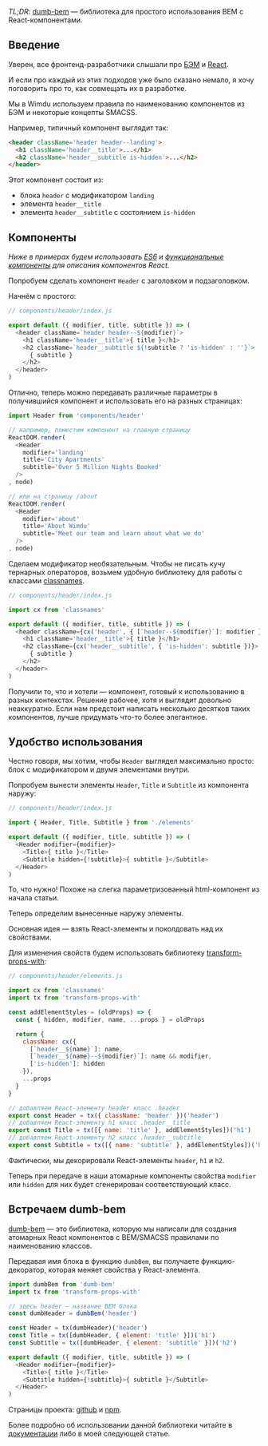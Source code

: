 *TL;DR*: [dumb-bem][1] — библиотека для простого использования BEM с React-компонентами.

## Введение

Уверен, все фронтенд-разработчики слышали про [БЭМ][2] и [React][3].

И если про каждый из этих подходов уже было сказано немало, я хочу поговорить про то, как совмещать их в разработке.

Мы в Wimdu используем правила по наименованию компонентов из БЭМ и некоторые концепты SMACSS.

Например, типичный компонент выглядит так:
```html
<header className='header header--landing'>
  <h1 className='header__title'>...</h1>
  <h2 className='header__subtitle is-hidden'>...</h2>
</header>
```

Этот компонент состоит из:

*   блока `header` с модификатором `landing`
*   элемента `header__title`
*   элемента `header__subtitle` с состоянием `is-hidden`

## Компоненты

*Ниже в примерах будем использовать [ES6][4] и [функциональные компоненты][5] для описания компонентов React.*

Попробуем сделать компонент `Header` с заголовком и подзаголовком.

Начнём с простого:

```js
// components/header/index.js

export default ({ modifier, title, subtitle }) => (
  <header className=`header header--${modifier}`>
    <h1 className='header__title'>{ title }</h1>
    <h2 className=`header__subtitle ${!subtitle ? 'is-hidden' : ''}`>
      { subtitle }
    </h2>
  </header>
)
```

Отлично, теперь можно передавать различные параметры в получившийся компонент и использовать его на разных страницах:

```js
import Header from 'components/header'

// например, поместим компонент на главную страницу
ReactDOM.render(
  <Header
    modifier='landing'
    title='City Apartments'
    subtitle='Over 5 Million Nights Booked'
  />
, node)

// или на страницу /about
ReactDOM.render(
  <Header
    modifier='about'
    title='About Wimdu'
    subtitle='Meet our team and learn about what we do'
  />
, node)
```

Сделаем модификатор необязательным. Чтобы не писать кучу тернарных операторов, возьмем удобную библиотеку для работы с классами [classnames][6].

```js
// components/header/index.js

import cx from 'classnames'

export default ({ modifier, title, subtitle }) => (
  <header className={cx('header', { [`header--${modifier}`]: modifier })}>
    <h1 className='header__title'>{ title }</h1>
    <h2 className={cx('header__subtitle', { 'is-hidden': subtitle })}>
      { subtitle }
    </h2>
  </header>
)
```


Получили то, что и хотели — компонент, готовый к использованию в разных контекстах. Решение рабочее, хотя и выглядит довольно неаккуратно.
Если нам предстоит написать несколько десятков таких компонентов, лучше придумать что-то более элегантное.

## Удобство использования

Честно говоря, мы хотим, чтобы `Header` выглядел максимально просто: блок с модификатором и двумя элементами внутри.

Попробуем вынести элементы `Header`, `Title` и `Subtitle` из компонента наружу:

```js
// components/header/index.js

import { Header, Title, Subtitle } from './elements'

export default ({ modifier, title, subtitle }) => (
  <Header modifier={modifier}>
    <Title>{ title }</Title>
    <Subtitle hidden={!subtitle}>{ subtitle }</Subtitle>
  </Header>
)
```
То, что нужно! Похоже на слегка параметризованный html-компонент из начала статьи.

Теперь определим вынесенные наружу элементы.

Основная идея — взять React-элементы и поколдовать над их свойствами.

Для изменения свойств будем использовать библиотеку [transform-props-with][7]:

```js
// components/header/elements.js

import cx from 'classnames'
import tx from 'transform-props-with'

const addElementStyles = (oldProps) => {
  const { hidden, modifier, name, ...props } = oldProps

  return {
    className: cx({
      [`header__${name}`]: name,
      [`header__${name}--${modifier}`]: name && modifier,
      ['is-hidden']: hidden
    }),
    ...props
  }
}

// добавляем React-элементу header класс .header
export const Header = tx({ className: 'header' })('header')
// добавляем React-элементу h1 класс .header__title
export const Title = tx([{ name: 'title' }, addElementStyles])('h1')
// добавляем React-элементу h2 класс .header__subtitle
export const Subtitle = tx([{ name: 'subtitle' }, addElementStyles])('h2')
```

Фактически, мы декорировали React-элементы `header`, `h1` и `h2`.

Теперь при передаче в наши атомарные компоненты свойства `modifier` или `hidden` для них будет сгенерирован соответствующий класс.

## Встречаем dumb-bem

[dumb-bem][1] — это библиотека, которую мы написали для создания атомарных React компонентов с BEM/SMACSS правилами по наименованию классов.

Передавая имя блока в фyнкцию `dumbBem`, вы получаете функцию-декоратор, которая меняет свойства у React-элемента.

```js
import dumbBem from 'dumb-bem'
import tx from 'transform-props-with'

// здесь header — название BEM блока
const dumbHeader = dumbBem('header')

const Header = tx(dumbHeader)('header')
const Title = tx([dumbHeader, { element: 'title' }])('h1')
const Subtitle = tx([dumbHeader, { element: 'subtitle' }])('h2')

export default ({ modifier, title, subtitle }) => (
  <Header modifier={modifier}>
    <Title>{ title }</Title>
    <Subtitle hidden={!subtitle}>{ subtitle }</Subtitle>
  </Header>
)
```

Страницы проекта: [github][1] и [npm][8].

Более подробно об использовании данной библиотеки читайте в [документации][9] либо в моей следующей статье.

 [1]: https://github.com/agudulin/dumb-bem
 [2]: http://getbem.com/
 [3]: https://facebook.github.io/react/
 [4]: https://github.com/lukehoban/es6features#readme
 [5]: https://facebook.github.io/react/docs/reusable-components.html#stateless-functions
 [6]: https://www.npmjs.com/package/classnames
 [7]: https://github.com/robinpokorny/transform-props-with
 [8]: https://www.npmjs.com/package/dumb-bem
 [9]: https://github.com/agudulin/dumb-bem/blob/master/README.md
